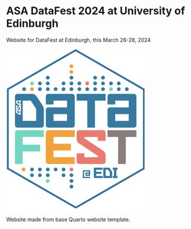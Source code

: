 # ASA DataFest 2024 at University of Edinburgh

Website for DataFest at Edinburgh, this March 26-28, 2024

![DataFest_24](https://github.com/oevkaya/UoE-DataFest24/blob/main/images/df-edi-logo-light.png)

Website made from base Quarto website template.
